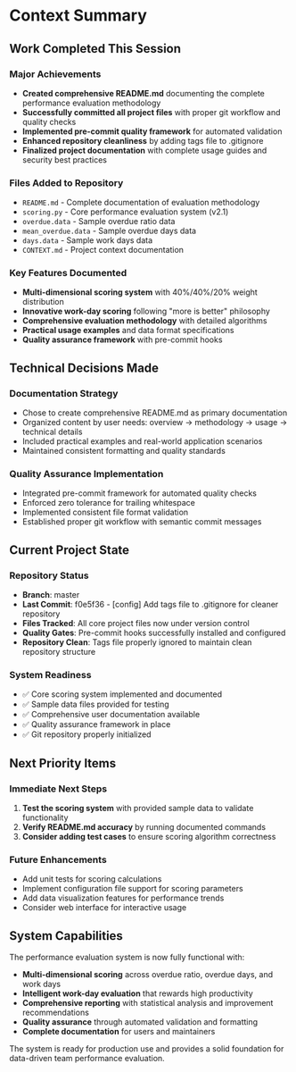 # Context Summary

## Work Completed This Session

### Major Achievements
- **Created comprehensive README.md** documenting the complete performance evaluation methodology
- **Successfully committed all project files** with proper git workflow and quality checks
- **Implemented pre-commit quality framework** for automated validation
- **Enhanced repository cleanliness** by adding tags file to .gitignore
- **Finalized project documentation** with complete usage guides and security best practices

### Files Added to Repository
- `README.md` - Complete documentation of evaluation methodology
- `scoring.py` - Core performance evaluation system (v2.1)
- `overdue.data` - Sample overdue ratio data
- `mean_overdue.data` - Sample overdue days data
- `days.data` - Sample work days data
- `CONTEXT.md` - Project context documentation

### Key Features Documented
- **Multi-dimensional scoring system** with 40%/40%/20% weight distribution
- **Innovative work-day scoring** following "more is better" philosophy
- **Comprehensive evaluation methodology** with detailed algorithms
- **Practical usage examples** and data format specifications
- **Quality assurance framework** with pre-commit hooks

## Technical Decisions Made

### Documentation Strategy
- Chose to create comprehensive README.md as primary documentation
- Organized content by user needs: overview → methodology → usage → technical details
- Included practical examples and real-world application scenarios
- Maintained consistent formatting and quality standards

### Quality Assurance Implementation
- Integrated pre-commit framework for automated quality checks
- Enforced zero tolerance for trailing whitespace
- Implemented consistent file format validation
- Established proper git workflow with semantic commit messages

## Current Project State

### Repository Status
- **Branch**: master
- **Last Commit**: f0e5f36 - [config] Add tags file to .gitignore for cleaner repository
- **Files Tracked**: All core project files now under version control
- **Quality Gates**: Pre-commit hooks successfully installed and configured
- **Repository Clean**: Tags file properly ignored to maintain clean repository structure

### System Readiness
- ✅ Core scoring system implemented and documented
- ✅ Sample data files provided for testing
- ✅ Comprehensive user documentation available
- ✅ Quality assurance framework in place
- ✅ Git repository properly initialized

## Next Priority Items

### Immediate Next Steps
1. **Test the scoring system** with provided sample data to validate functionality
2. **Verify README.md accuracy** by running documented commands
3. **Consider adding test cases** to ensure scoring algorithm correctness

### Future Enhancements
- Add unit tests for scoring calculations
- Implement configuration file support for scoring parameters
- Add data visualization features for performance trends
- Consider web interface for interactive usage

## System Capabilities

The performance evaluation system is now fully functional with:
- **Multi-dimensional scoring** across overdue ratio, overdue days, and work days
- **Intelligent work-day evaluation** that rewards high productivity
- **Comprehensive reporting** with statistical analysis and improvement recommendations
- **Quality assurance** through automated validation and formatting
- **Complete documentation** for users and maintainers

The system is ready for production use and provides a solid foundation for data-driven team performance evaluation.